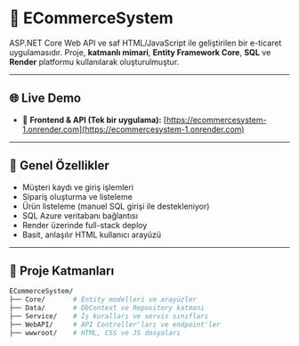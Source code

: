 ﻿# 🛒 ECommerceSystem

ASP.NET Core Web API ve saf HTML/JavaScript ile geliştirilen bir e-ticaret uygulamasıdır. Proje, **katmanlı mimari**, **Entity Framework Core**, **SQL** ve **Render** platformu kullanılarak oluşturulmuştur.

---

## 🌐 Live Demo

- 🔗 **Frontend & API (Tek bir uygulama):** [https://ecommercesystem-1.onrender.com](https://ecommercesystem-1.onrender.com)

---

## 📌 Genel Özellikler

- Müşteri kaydı ve giriş işlemleri
- Sipariş oluşturma ve listeleme
- Ürün listeleme (manuel SQL girişi ile destekleniyor)
- SQL Azure veritabanı bağlantısı
- Render üzerinde full-stack deploy
- Basit, anlaşılır HTML kullanıcı arayüzü

---

## 🧱 Proje Katmanları

```bash
ECommerceSystem/
├── Core/       # Entity modelleri ve arayüzler
├── Data/       # DbContext ve Repository katmanı
├── Service/    # İş kuralları ve servis sınıfları
├── WebAPI/     # API Controller'ları ve endpoint'ler
├── wwwroot/    # HTML, CSS ve JS dosyaları
